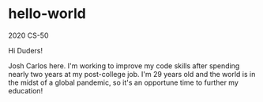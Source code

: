 # hello-world
2020 CS-50

Hi Duders!

Josh Carlos here. I'm working to improve my code skills after spending nearly two years at my post-college job. I'm 29 years old and the world is in the midst of a global pandemic, so it's an opportune time to further my education!

